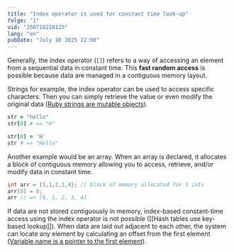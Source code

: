 ```yaml
---
title: "Index operator is used for constant time look-up"
folge: "1"
uid: "250710210125"
lang: "en"
pubDate: "July 10 2025 22:00"
---
```


Generally, the index operator (`[]`)  refers to a way of accessing an element from a sequential data in constant time. This __fast random access__ is possible because data are managed in a contiguous memory layout.

Strings for example, the index operator can be used to access specific characters. Then you can simply retrieve the value or even modify the original data ([Ruby strings are mutable objects](/en/note/250711055035-en/)).
```rb
str = "hello"
str[0] # => "H"

str[0] = 'H'
str # => "Hello"
```

Another example would  be an array. When an array is declared, it allocates a block of contiguous memory allowing you to access, retrieve, and/or modify data in constant time.
```c
int arr = {1,1,2,3,4}; // block of memory allocated for 5 ints
arr[0] = 0;
arr // => [0, 1, 2, 3, 4]
```

If data are not stored contiguously in memory, index-based constant-time access using the index operator is not possible ([[Hash tables use key-based lookup]]). When data are laid out adjacent to each other, the system can locate any element by calculating an offset from the first element ([Variable name is a pointer to the first element](/en/note/250711122515-en/)).